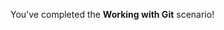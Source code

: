 <!--markdownlint-disable-->
You've completed the **Working with Git** scenario!
<!--markdownlint-enable-->